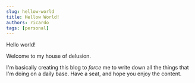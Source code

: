 ```yaml
---
slug: hellow-world
title: Hellow World!
authors: ricardo
tags: [personal]
---
```


Hello world!

Welcome to my house of delusion.

I'm basically creating this blog to *force* me to write down all the things that I'm doing on a daily base.
Have a seat, and hope you enjoy the content.

<!-- truncate -->
